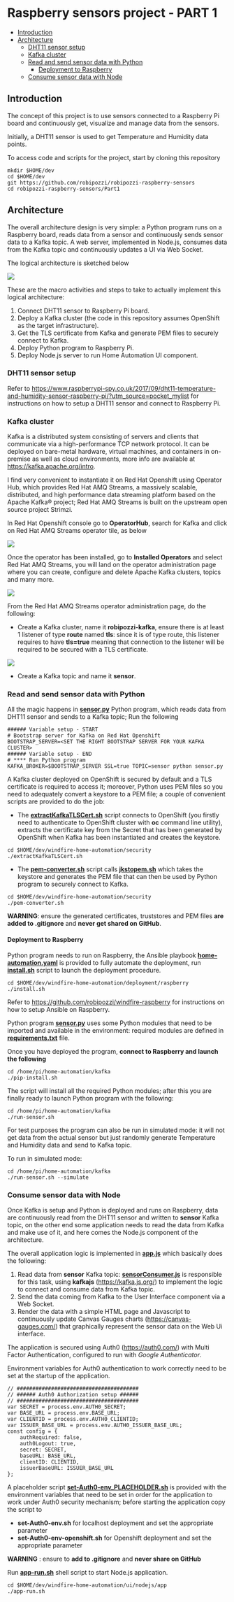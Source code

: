 # Raspberry sensors project - PART 1
- [Introduction](#introduction)
- [Architecture](#architecture)
    - [DHT11 sensor setup](#DHT11-sensor-setup)
    - [Kafka cluster](#kafka-cluster)
    - [Read and send sensor data with Python](#read-and-send-sensor-data-with-python)
        - [Deployment to Raspberry](#deployment-to-raspberry)
    - [Consume sensor data with Node](#consume-sensor-data-with-node)

## Introduction
The concept of this project is to use sensors connected to a Raspberry Pi board and continuously get, visualize and manage data from the sensors.

Initially, a DHT11 sensor is used to get Temperature and Humidity data points.

To access code and scripts for the project, start by cloning this repository 
```
mkdir $HOME/dev
cd $HOME/dev
git https://github.com/robipozzi/robipozzi-raspberry-sensors 
cd robipozzi-raspberry-sensors/Part1
```

## Architecture
The overall architecture design is very simple: a Python program runs on a Raspberry board, reads data from a sensor and continuously sends sensor data to a Kafka topic. A web server, implemented in Node.js, consumes data from the Kafka topic and continuously updates a UI via Web Socket.

The logical architecture is sketched below

![](images/architecture.png)

These are the macro activities and steps to take to actually implement this logical architecture:
1. Connect DHT11 sensor to Raspberry Pi board.
2. Deploy a Kafka cluster (the code in this repository assumes OpenShift as the target infrastructure).
3. Get the TLS certificate from Kafka and generate PEM files to securely connect to Kafka.
4. Deploy Python program to Raspberry Pi.
5. Deploy Node.js server to run Home Automation UI component.

### DHT11 sensor setup
Refer to https://www.raspberrypi-spy.co.uk/2017/09/dht11-temperature-and-humidity-sensor-raspberry-pi/?utm_source=pocket_mylist for instructions on how to setup a DHT11 sensor and connect to Raspberry Pi.

### Kafka cluster
Kafka is a distributed system consisting of servers and clients that communicate via a high-performance TCP network protocol. It can be deployed on bare-metal hardware, virtual machines, and containers in on-premise as well as cloud environments, more info are available at https://kafka.apache.org/intro.

I find very convenient to instantiate it on Red Hat Openshift using Operator Hub, which provides Red Hat AMQ Streams, a massively scalable, distributed, and high performance data streaming platform based on the Apache Kafka® project; Red Hat AMQ Streams is built on the upstream open source project Strimzi.

In Red Hat Openshift console go to **OperatorHub**, search for Kafka and click on Red Hat AMQ Streams operator tile, as below

![](images/operator-hub.png)

Once the operator has been installed, go to **Installed Operators** and select Red Hat AMQ Streams, you will land on the operator administration page where you can create, configure and delete Apache Kafka clusters, topics and many more.

![](images/installed-operators.png)

From the Red Hat AMQ Streams operator administration page, do the following:

* Create a Kafka cluster, name it **robipozzi-kafka**, ensure there is at least 1 listener of type **route** named **tls**: since it is of type route, this listener requires to have **tls=true** meaning that connection to the listener will be required to be secured with a TLS certificate.

![](images/kafka-listener.png)

* Create a Kafka topic and name it **sensor**.

### Read and send sensor data with Python
All the magic happens in **[sensor.py](kafka/sensor.py)** Python program, which reads data from DHT11 sensor and sends to a Kafka topic; 
Run the following
```
###### Variable setup - START
# Bootstrap server for Kafka on Red Hat Openshift
BOOTSTRAP_SERVER=<SET THE RIGHT BOOTSTRAP SERVER FOR YOUR KAFKA CLUSTER>
###### Variable setup - END
# **** Run Python program
KAFKA_BROKER=$BOOTSTRAP_SERVER SSL=true TOPIC=sensor python sensor.py
```

A Kafka cluster deployed on OpenShift is secured by default and a TLS certificate is required to access it; moreover, Python uses PEM files so you need to adequately convert a keystore to a PEM file; a couple of convenient scripts are provided to do the job:

* The **[extractKafkaTLSCert.sh](security/extractKafkaTLSCert.sh)** script connects to OpenShift (you firstly need to authenticate to OpenShift cluster with **oc** command line utility), extracts the certificate key from the Secret that has been generated by OpenShift when Kafka has been instantiated and creates the keystore.
```
cd $HOME/dev/windfire-home-automation/security
./extractKafkaTLSCert.sh
```

* The **[pem-converter.sh](security/pem-converter.sh)** script calls **[jkstopem.sh](security/jkstopem.sh)** which takes the keystore and generates the PEM file that can then be used by Python program to securely connect to Kafka.
```
cd $HOME/dev/windfire-home-automation/security
./pem-converter.sh
```
**WARNING**: ensure the generated certificates, truststores and PEM files **are added to .gitignore** and **never get shared on GitHub**.

#### Deployment to Raspberry
Python program needs to run on Raspberry, the Ansible playbook **[home-automation.yaml](deployment/raspberry/home-automation.yaml)** is provided to fully automate the deployment, run **[install.sh](deployment/raspberry/install.sh)** script to launch the deployment procedure.
```
cd $HOME/dev/windfire-home-automation/deployment/raspberry
./install.sh
```
Refer to https://github.com/robipozzi/windfire-raspberry for instructions on how to setup Ansible on Raspberry.

Python program **[sensor.py](kafka/sensor.py)** uses some Python modules that need to be imported and available in the environment: required modules are defined in **[requirements.txt](kafka/requirements.txt)** file.

Once you have deployed the program, **connect to Raspberry and launch the following**
```
cd /home/pi/home-automation/kafka
./pip-install.sh
```
The script will install all the required Python modules; after this you are finally ready to launch Python program with the following:
```
cd /home/pi/home-automation/kafka
./run-sensor.sh
```
For test purposes the program can also be run in simulated mode: it will not get data from the actual sensor but just randomly generate Temperature and Humidity data and send to Kafka topic. 

To run in simulated mode:
```
cd /home/pi/home-automation/kafka
./run-sensor.sh --simulate
```

### Consume sensor data with Node
Once Kafka is setup and Python is deployed and runs on Raspberry, data are continuously read from the DHT11 sensor and written to **sensor** Kafka topic, on the other end some application needs to read the data from Kafka and make use of it, and here comes the Node.js component of the architecture.

The overall application logic is implemented in **[app.js](ui/nodejs/app/app.js)** which basically does the following:
1. Read data from **sensor** Kafka topic: **[sensorConsumer.js](ui/nodejs/app/sensorConsumer.js)** is responsible for this task, using **kafkajs** (https://kafka.js.org/) to implement the logic to connect and consume data from Kafka topic.
2. Send the data coming from Kafka to the User Interface component via a Web Socket.
3. Render the data with a simple HTML page and Javascript to continuously update Canvas Gauges charts (https://canvas-gauges.com/) that graphically represent the sensor data on the Web Ui interface.

The application is secured using Auth0 (https://auth0.com/) with Multi Factor Authentication, configured to run with *Google Authenticator*.

Environment variables for Auth0 authentication to work correctly need to be set at the startup of the application.
```
// #######################################
// ###### Auth0 Authorization setup ######
// #######################################
var SECRET = process.env.AUTH0_SECRET;
var BASE_URL = process.env.BASE_URL;
var CLIENTID = process.env.AUTH0_CLIENTID;
var ISSUER_BASE_URL = process.env.AUTH0_ISSUER_BASE_URL;
const config = {
	authRequired: false,
	auth0Logout: true,
	secret: SECRET,
	baseURL: BASE_URL,
	clientID: CLIENTID,
	issuerBaseURL: ISSUER_BASE_URL
};
```
A placeholder script **[set-Auth0-env_PLACEHOLDER.sh](ui/nodejs/set-Auth0-env_PLACEHOLDER.sh)** is provided with the environment variables that need to be set in order for the application to work under Auth0 security mechanism; before starting the application copy the script to
*  **set-Auth0-env.sh** for localhost deployment and set the appropriate parameter
*  **set-Auth0-env-openshift.sh** for Openshift deployment and set the appropriate parameter

**WARNING** : ensure to **add to .gitignore** and **never share on GitHub**

Run **[app-run.sh](ui/nodejs/app/app-run.sh)** shell script to start Node.js application.
```
cd $HOME/dev/windfire-home-automation/ui/nodejs/app
./app-run.sh
```